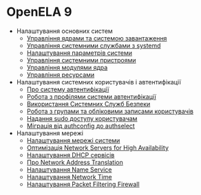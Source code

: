 <!--
SPDX-FileCopyrightText: 2023,2024 Oracle and/or its affiliates.
SPDX-License-Identifier: CC-BY-SA-4.0
-->

# OpenELA 9

- Налаштування основних систем
    - [Управління ядрами та системою завантаження](core/osmanage-WorkingWiththeGRUB2BootloaderandConfiguringBootServices.md#ol-bootconf)
    - [Управління системними службами з systemd](core/osmanage-WorkingWithSystemServices.md#ol-sysproc)
    - [Налаштування параметрів системи](core/osmanage-ConfiguringSystemSettings.md#ol-kernparm)
    - [Управління системними пристроями](core/osmanage-ManagingSystemDevices.md#ol-devices)
    - [Управління модулями ядра](core/osmanage-ManagingKernelModules.md#ol-modules)
    - [Управління ресурсами](core/osmanage-ManagingResources.md#osm-resources)
- Налаштування системних користувачів і автентифікації
    - [Про систему автентифікації](core/userauth-AboutSystemAuthentication.md#auth)
    - [Робота з профілями системи автентифікації](core/userauth-WorkingWithSystemAuthenticationProfiles.md#topic_f1c_4hk_zsb)
    - [Використання Системних Служб Безпеки](core/userauth-UsingtheSystemSecurityServicesDaemon.md#sssd-auth)
    - [Робота з групами та обліковими записами користувачів](core/userauth-WorkingWithUserandGroupAccounts.md#topic_qnx_hdx_1tb)
    - [Надання sudo доступу користувачам](core/userauth-GrantingsudoAccesstoUsers.md#s8-usgrconf)
    - [Міграція від authconfig до authselect](core/userauth-MigratingFromauthconfigtoauthselect.md#authselect-migrate)
- Налаштування мережі
    - [Налаштування мережі системи](network/network-ConfiguringtheSystemsNetwork.md#topic_syd_ypj_dtb)
    - [Оптимізація Network Servers for High Availability](network/network-OptimizingNetworkServersforHighAvailability.md#ol-ha-conf)
    - [Налаштування DHCP сервісів](network/network-ConfiguringDHCPServices.md#ol-netaddr)
    - [Про Network Address Translation](network/network-AboutNetworkAddressTranslation.md#ol-netaddr-nat)
    - [Налаштування Name Service](network/network-ConfiguringtheNameService.md#ol-namesvc)
    - [Налаштування Network Time](network/network-ConfiguringNetworkTime.md#ol-nettime)
    - [Налаштування Packet Filtering Firewall](network/firewall-ConfiguringaPacketFilteringFirewall.md#ol-firewall)
